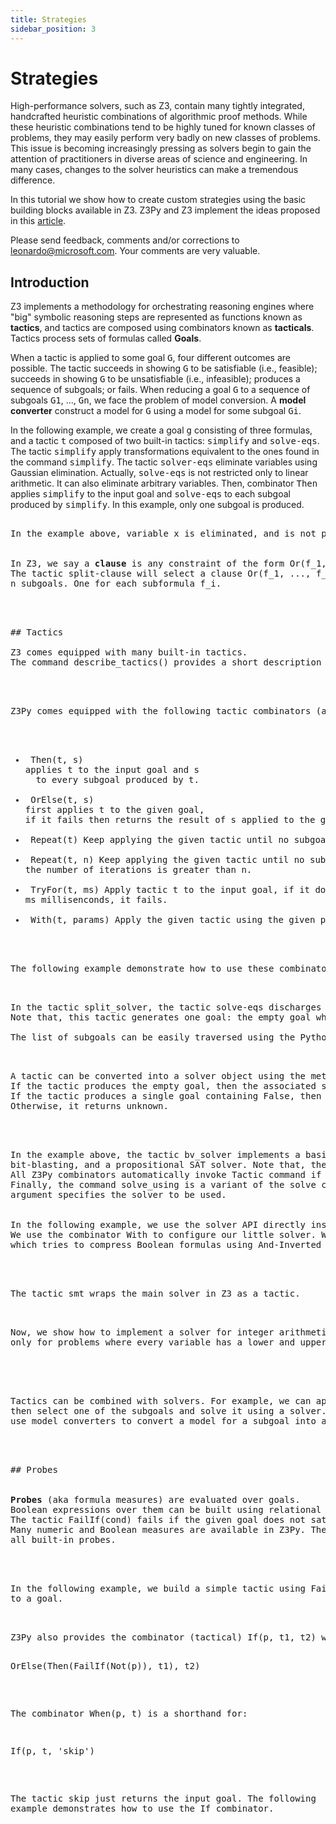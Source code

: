 ```yaml
---
title: Strategies
sidebar_position: 3
---
```



# Strategies


High-performance solvers, such as Z3, contain many tightly integrated, handcrafted heuristic 
combinations of algorithmic proof methods. While these heuristic
combinations tend to be highly tuned for known classes of problems, 
they may easily perform very badly on new classes of problems.
This issue is becoming increasingly pressing
as solvers begin to gain the attention of practitioners in diverse areas of science and engineering. 
In many cases, changes to the solver heuristics can make a
tremendous difference.



In this tutorial we show how to create custom strategies using the basic building blocks
available in Z3. Z3Py and Z3 implement the ideas proposed in this 
<a target="_blank" href="http://research.microsoft.com/en-us/um/people/leonardo/strategy.pdf">article</a>.



Please send feedback, comments and/or corrections to <a href="mailto:leonardo@microsoft.com">leonardo@microsoft.com</a>.
Your comments are very valuable.


## Introduction 


Z3 implements  a methodology for orchestrating reasoning
engines where "big" symbolic reasoning steps are represented as
functions known as <b>tactics</b>, and tactics are composed using
combinators known as <b>tacticals</b>. Tactics process sets of 
formulas called <b>Goals</b>.



When a tactic is applied to some goal <tt>G</tt>, four different outcomes 
are possible. The tactic succeeds in showing <tt>G</tt> to be satisfiable (i.e., feasible);
succeeds in showing <tt>G</tt> to be unsatisfiable (i.e., infeasible); produces a sequence of subgoals; or fails.
When reducing a goal <tt>G</tt> to a sequence of subgoals <tt>G1</tt>, ...,
<tt>Gn</tt>, we face the problem of model conversion.
A <b>model converter</b> construct a model for <tt>G</tt>
using a model for some subgoal <tt>Gi</tt>. 


In the following example, we create a goal <tt>g</tt> consisting of three formulas, and a tactic <tt>t</tt>
composed of two built-in tactics: <tt>simplify</tt> and <tt>solve-eqs</tt>. The tactic <tt>simplify</tt>
apply transformations equivalent to the ones found in the command <tt>simplify</tt>. The tactic <tt>solver-eqs</tt>
eliminate variables using Gaussian elimination. Actually, <tt>solve-eqs</tt> is not restricted only to linear arithmetic.
It can also eliminate arbitrary variables. Then, combinator <tt>Then</tt> applies <tt>simplify</tt> to the input goal
and <tt>solve-eqs</tt> to each subgoal produced by <tt>simplify</tt>. In this example, only one subgoal is produced.


<pre pref="tactic.1" />

In the example above, variable <tt>x</tt> is eliminated, and is not present the resultant goal.


In Z3, we say a <b>clause</b> is any constraint of the form <tt>Or(f_1, ..., f_n)</tt>.
The tactic <tt>split-clause</tt> will select a clause <tt>Or(f_1, ..., f_n)</tt> in the input goal, and split it 
<tt>n</tt> subgoals. One for each subformula <tt>f_i</tt>.


<pre pref="tactic.2" />

## Tactics 

Z3 comes equipped with many built-in tactics.
The command <tt>describe_tactics()</tt> provides a short description of all built-in tactics.


<pre pref="tactic.3" />

Z3Py comes equipped with the following tactic combinators (aka tacticals):


<ul>
<li> <tt>Then(t, s)</tt>
applies <tt>t</tt> to the input goal and <tt>s</tt>
  to every subgoal produced by <tt>t</tt>.
</li>
<li> <tt>OrElse(t, s)</tt>
first applies <tt>t</tt> to the given goal,
if it fails then returns the result of <tt>s</tt> applied to the given goal.
</li>
<li> <tt>Repeat(t)</tt> Keep applying the given tactic until no subgoal is modified by it.
</li>
<li> <tt>Repeat(t, n)</tt> Keep applying the given tactic until no subgoal is modified by it, or
the number of iterations is greater than <tt>n</tt>.
</li>
<li> <tt>TryFor(t, ms)</tt> Apply tactic <tt>t</tt> to the input goal, if it does not return in
<tt>ms</tt> millisenconds, it fails.
</li>
<li> <tt>With(t, params)</tt> Apply the given tactic using the given parameters.
</li>
</ul>

The following example demonstrate how to use these combinators.

<pre pref="tactic.4" />

In the tactic <tt>split_solver</tt>, the tactic <tt>solve-eqs</tt> discharges all but one goal.
Note that, this tactic generates one goal: the empty goal which is trivially satisfiable (i.e., feasible) 

The list of subgoals can be easily traversed using the Python <tt>for</tt> statement.

<pre pref="tactic.5" />

A tactic can be converted into a solver object using the method <tt>solver()</tt>.
If the tactic produces the empty goal, then the associated solver returns <tt>sat</tt>.
If the tactic produces a single goal containing <tt>False</tt>, then the solver returns <tt>unsat</tt>.
Otherwise, it returns <tt>unknown</tt>.


<pre pref="tactic.6" />

In the example above, the tactic <tt>bv_solver</tt> implements a basic bit-vector solver using equation solving,
bit-blasting, and a propositional SAT solver. Note that, the command <tt>Tactic</tt> is suppressed.
All Z3Py combinators automatically invoke <tt>Tactic</tt> command if the argument is a string.
Finally, the command <tt>solve_using</tt> is a variant of the <tt>solve</tt> command where the first
argument specifies the solver to be used.


In the following example, we use the solver API directly instead of the command <tt>solve_using</tt>.
We use the combinator <tt>With</tt> to configure our little solver. We also include the tactic <tt>aig</tt>
which tries to compress Boolean formulas using And-Inverted Graphs.


<pre pref="tactic.7" />

The tactic <tt>smt</tt> wraps the main solver in Z3 as a tactic.

<pre pref="tactic.8" />

Now, we show how to implement a solver for integer arithmetic using SAT. The solver is complete
only for problems where every variable has a lower and upper bound.


<pre pref="tactic.9" />


Tactics can be combined with solvers. For example, we can apply a tactic to a goal, produced a set of subgoals, 
then select one of the subgoals and solve it using a solver. The next example demonstrates how to do that, and how to
use model converters to convert a model for a subgoal into a model for the original goal.


<pre pref="tactic.10" />

## Probes 


<b>Probes</b> (aka formula measures) are evaluated over goals.
Boolean expressions over them can be built using relational operators and Boolean connectives.
The tactic <tt>FailIf(cond)</tt> fails if the given goal does not satisfy the condition <tt>cond</tt>.
Many numeric and Boolean measures are available in Z3Py. The command <tt>describe_probes()</tt> provides the list of 
all built-in probes.


<pre pref="probe.1" />

In the following example, we build a simple tactic using <tt>FailIf</tt>. It also shows that a probe can be applied directly 
to a goal.

<pre pref="probe.2" />

Z3Py also provides the combinator (tactical) <tt>If(p, t1, t2)</tt> which is a shorthand for:

<pre>OrElse(Then(FailIf(Not(p)), t1), t2)</pre>

The combinator <tt>When(p, t)</tt> is a shorthand for:

<pre>If(p, t, 'skip')</pre>

The tactic <tt>skip</tt> just returns the input goal.
The following example demonstrates how to use the <tt>If</tt> combinator.

<pre pref="probe.3" />
